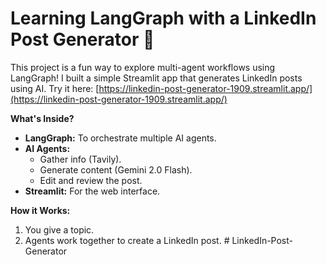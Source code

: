 # Learning LangGraph with a LinkedIn Post Generator 🚀

This project is a fun way to explore multi-agent workflows using LangGraph! I built a simple Streamlit app that generates LinkedIn posts using AI. Try it here: [https://linkedin-post-generator-1909.streamlit.app/](https://linkedin-post-generator-1909.streamlit.app/)

**What's Inside?**

* **LangGraph:** To orchestrate multiple AI agents.
* **AI Agents:**
    * Gather info (Tavily).
    * Generate content (Gemini 2.0 Flash).
    * Edit and review the post.
* **Streamlit:** For the web interface.

**How it Works:**

1.  You give a topic.
2.  Agents work together to create a LinkedIn post.
#   L i n k e d I n - P o s t - G e n e r a t o r  
 